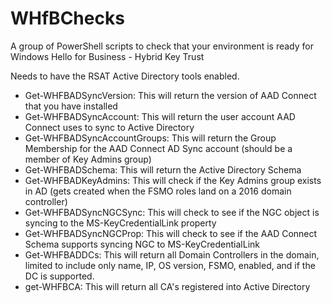 # WHfBChecks
A group of PowerShell scripts to check that your environment is ready for Windows Hello for Business - Hybrid Key Trust

Needs to have the RSAT Active Directory tools enabled.

- Get-WHFBADSyncVersion:        This will return the version of AAD Connect that you have installed
- Get-WHFBADSyncAccount:        This will return the user account AAD Connect uses to sync to Active Directory
- Get-WHFBADSyncAccountGroups:  This will return the Group Membership for the AAD Connect AD Sync account (should be a member of Key Admins group)
- Get-WHFBADSchema:             This will return the Active Directory Schema
- Get-WHFBADKeyAdmins:          This will check if the Key Admins group exists in AD (gets created when the FSMO roles land on a 2016 domain controller)
- Get-WHFBADSyncNGCSync:        This will check to see if the NGC object is syncing to the MS-KeyCredentialLink property
- Get-WHFBADSyncNGCProp:        This will check to see if the AAD Connect Schema supports syncing NGC to MS-KeyCredentialLink
- Get-WHFBADDCs:                This will return all Domain Controllers in the domain, limited to include only name, IP, OS version, FSMO, enabled, and if the DC is supported.
- get-WHFBCA:                   This will return all CA's registered into Active Directory